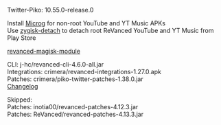 Twitter-Piko: 10.55.0-release.0  

Install [Microg](https://github.com/ReVanced/GmsCore/releases) for non-root YouTube and YT Music APKs  
Use [zygisk-detach](https://github.com/j-hc/zygisk-detach) to detach root ReVanced YouTube and YT Music from Play Store  

[revanced-magisk-module](https://github.com/j-hc/revanced-magisk-module)
  
CLI: j-hc/revanced-cli-4.6.0-all.jar  
Integrations: crimera/revanced-integrations-1.27.0.apk  
Patches: crimera/piko-twitter-patches-1.38.0.jar  
[Changelog](https://github.com/crimera/piko/releases/tag/v1.38.0)  

Skipped:  
Patches: inotia00/revanced-patches-4.12.3.jar  
Patches: ReVanced/revanced-patches-4.13.3.jar    
